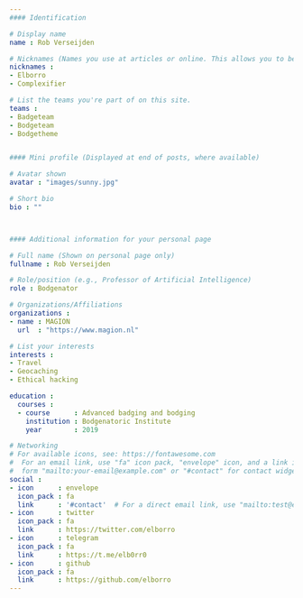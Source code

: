 ```yaml
---
#### Identification

# Display name
name : Rob Verseijden

# Nicknames (Names you use at articles or online. This allows you to be linked at articles.)
nicknames :
- Elborro
- Complexifier

# List the teams you're part of on this site.
teams :
- Badgeteam
- Bodgeteam
- Bodgetheme


#### Mini profile (Displayed at end of posts, where available)

# Avatar shown
avatar : "images/sunny.jpg"

# Short bio
bio : ""



#### Additional information for your personal page

# Full name (Shown on personal page only)
fullname : Rob Verseijden

# Role/position (e.g., Professor of Artificial Intelligence)
role : Bodgenator

# Organizations/Affiliations
organizations :
- name : MAGION
  url  : "https://www.magion.nl"

# List your interests
interests :
- Travel
- Geocaching
- Ethical hacking

education :
  courses :
  - course      : Advanced badging and bodging
    institution : Bodgenatoric Institute
    year        : 2019

# Networking
# For available icons, see: https://fontawesome.com
#  For an email link, use "fa" icon pack, "envelope" icon, and a link in the
#  form "mailto:your-email@example.com" or "#contact" for contact widget.
social :
- icon      : envelope
  icon_pack : fa
  link      : '#contact'  # For a direct email link, use "mailto:test@example.org".
- icon      : twitter
  icon_pack : fa
  link      : https://twitter.com/elborro
- icon      : telegram
  icon_pack : fa
  link      : https://t.me/elb0rr0
- icon      : github
  icon_pack : fa
  link      : https://github.com/elborro
---
```

